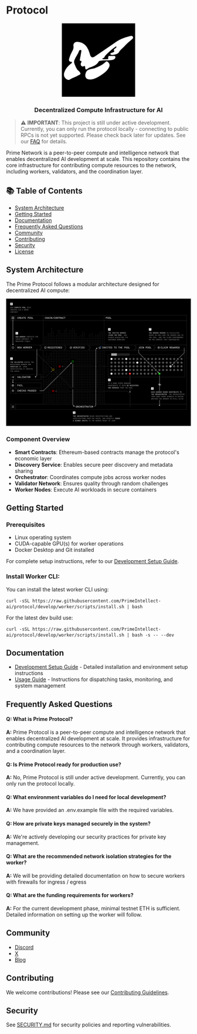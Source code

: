 # Protocol

<div align="center">
<img src="docs/assets/logo.svg" width="200" height="200" alt="Prime Protocol Logo"/>
  <h3>Decentralized Compute Infrastructure for AI</h3>
</div>

> ⚠️ **IMPORTANT**: This project is still under active development. Currently, you can only run the protocol locally - connecting to public RPCs is not yet supported. Please check back later for updates. See our [FAQ](#frequently-asked-questions) for details.

Prime Network is a peer-to-peer compute and intelligence network that enables decentralized AI development at scale. This repository contains the core infrastructure for contributing compute resources to the network, including workers, validators, and the coordination layer.

## 📚 Table of Contents
- [System Architecture](#system-architecture)
- [Getting Started](#getting-started)
- [Documentation](#documentation)
- [Frequently Asked Questions](#frequently-asked-questions)
- [Community](#community)
- [Contributing](#contributing)
- [Security](#security)
- [License](#license)

## System Architecture
The Prime Protocol follows a modular architecture designed for decentralized AI compute:

<div align="center">
  <img src="docs/assets/overview.png" alt="Prime Protocol System Architecture" width="800"/>
</div>

### Component Overview
- **Smart Contracts**: Ethereum-based contracts manage the protocol's economic layer
- **Discovery Service**: Enables secure peer discovery and metadata sharing 
- **Orchestrator**: Coordinates compute jobs across worker nodes
- **Validator Network**: Ensures quality through random challenges
- **Worker Nodes**: Execute AI workloads in secure containers

## Getting Started

### Prerequisites
- Linux operating system
- CUDA-capable GPU(s) for worker operations
- Docker Desktop and Git installed

For complete setup instructions, refer to our [Development Setup Guide](docs/development-setup.md).

### Install Worker CLI: 
You can install the latest worker CLI using:
```
curl -sSL https://raw.githubusercontent.com/PrimeIntellect-ai/protocol/develop/worker/scripts/install.sh | bash 
```

For the latest dev build use: 
```
curl -sSL https://raw.githubusercontent.com/PrimeIntellect-ai/protocol/develop/worker/scripts/install.sh | bash -s -- --dev
```


## Documentation
- [Development Setup Guide](docs/development-setup.md) - Detailed installation and environment setup instructions
- [Usage Guide](docs/usage-guide.md) - Instructions for dispatching tasks, monitoring, and system management

## Frequently Asked Questions

#### Q: What is Prime Protocol?
**A:** Prime Protocol is a peer-to-peer compute and intelligence network that enables decentralized AI development at scale. It provides infrastructure for contributing compute resources to the network through workers, validators, and a coordination layer.

#### Q: Is Prime Protocol ready for production use?
**A:** No, Prime Protocol is still under active development. Currently, you can only run the protocol locally. 

#### Q: What environment variables do I need for local development?
**A:** We have provided an .env.example file with the required variables. 

#### Q: How are private keys managed securely in the system?
**A:** We're actively developing our security practices for private key management. 

#### Q: What are the recommended network isolation strategies for the worker?
**A:** We will be providing detailed documentation on how to secure workers with firewalls for ingress / egress 

#### Q: What are the funding requirements for workers?
**A:** For the current development phase, minimal testnet ETH is sufficient. Detailed information on setting up the worker will follow.

## Community
- [Discord](https://discord.gg/primeintellect)
- [X](https://x.com/PrimeIntellect)
- [Blog](https://www.primeintellect.ai/blog)

## Contributing
We welcome contributions! Please see our [Contributing Guidelines](CONTRIBUTING.md).

## Security
See [SECURITY.md](SECURITY.md) for security policies and reporting vulnerabilities.